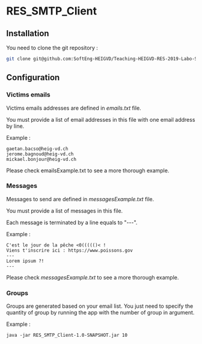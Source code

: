 # RES_SMTP_Client

## Installation
You need to clone the git repository :

```sh
git clone git@github.com:SoftEng-HEIGVD/Teaching-HEIGVD-RES-2019-Labo-SMTP.git 
```

## Configuration

### Victims emails
Victims emails addresses are defined in *emails.txt* file.

You must provide a list of email addresses in this file with one email address by line.

Example :

```
gaetan.bacso@heig-vd.ch
jerome.bagnoud@heig-vd.ch
mickael.bonjour@heig-vd.ch
```

Please check emailsExample.txt to see a more thorough example.

### Messages
Messages to send are defined in *messagesExample.txt* file.

You must provide a list of messages in this file.

Each message is terminated by a line equals to "---".

Example :

```
C'est le jour de la pêche <0((((()< !
Viens t'inscrire ici : https://www.poissons.gov
---
Lorem ipsum ?!
---
```

Please check *messagesExample.txt* to see a more thorough example.

### Groups
Groups are generated based on your email list. You just need to specify the quantity of group by running the app with the number of group in argument.

Example :

```
java -jar RES_SMTP_Client-1.0-SNAPSHOT.jar 10
```
